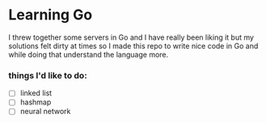 # Learning Go

I threw together some servers in Go and I have really been liking it but my solutions felt dirty at times so I made this repo to write nice code in Go and while doing that understand the language more.

### things I'd like to do:
- [ ] linked list
- [ ] hashmap
- [ ] neural network
